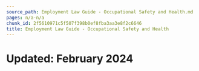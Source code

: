 ```yaml
---
source_path: Employment Law Guide - Occupational Safety and Health.md
pages: n/a-n/a
chunk_id: 2f5610971c5f507f398b0ef8fba3aa3e8f2c6646
title: Employment Law Guide - Occupational Safety and Health
---
```

# Updated: February 2024

